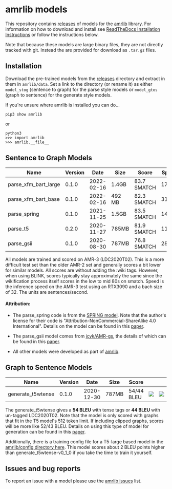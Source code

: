 # amrlib models
This repository contains [releases](https://github.com/bjascob/amrlib-models/releases) of models
for the [amrlib](https://github.com/bjascob/amrlib) library.  For information on how to download
and install see [ReadTheDocs Installation Instructions](https://amrlib.readthedocs.io/en/latest/install/)
or follow the instructions below.

Note that because these models are large binary files, they are not directly tracked with git.
Instead the are provided for download as `.tar.gz` files.

## Installation
Download the pre-trained models from the [releases](https://github.com/bjascob/amrlib-models/releases)
directory and extract in them in `amrlib/data`.  Set a link to the directory (or rename it) as either
`model_stog` (sentence to graph) for the parse style models or `model_gtos` (graph to sentence) for
the generate style models.

If you're unsure where amrlib is installed you can do...
```
pip3 show amrlib
```
or
```
python3
>>> import amrlib
>>> amrlib.__file__
```

## Sentence to Graph Models

| Name | Version | Date | Size | Score | Speed |||
| ---- | ------- | ---- | ---- | ----- | --- | --- |---|
| parse_xfm_bart_large | 0.1.0 | 2022-02-16 | 1.4GB | 83.7 SMATCH | 17/sec| [![][i]][i-parse_xfm_bart_large] | [![][dl]][d-parse_xfm_bart_large]
| parse_xfm_bart_base | 0.1.0 | 2022-02-16 | 492 MB | 82.3 SMATCH | 31/sec| [![][i]][i-parse_xfm_bart_base] | [![][dl]][d-parse_xfm_bart_base]
| parse_spring | 0.1.0 | 2021-11-25 | 1.5GB | 83.5 SMATCH | 14/sec| [![][i]][i-parse_spring] | [![][dl]][d-parse_spring]
| parse_t5 | 0.2.0 | 2020-11-27 | 785MB | 81.9 SMATCH | 11/sec| [![][i]][i-parse_t5] | [![][dl]][d-parse_t5]
| parse_gsii | 0.1.0 | 2020-08-30 | 787MB | 76.8 SMATCH | 28/sec| | [![][dl]][d-parse_gsii]

All models are trained and scored on AMR-3 (LDC2020T02). This is a more difficult test set than the older
AMR-2 set and generally scores a bit lower for similar models.  All scores are without adding the :wiki tags.
However, when using BLINK, scores typically stay approximately the same since the wikification process itself scores in the
low to mid 80s on smatch.  Speed is the inference speed on the AMR-3 test using an RTX3090 and a bach size of 32.
The units are sentences/second.

#### Attribution:
* The parse_spring code is from the [SPRING model](https://github.com/SapienzaNLP/spring). Note that the author's license for their code is "Attribution-NonCommercial-ShareAlike 4.0 International". Details on the model can be found in this [paper](https://ojs.aaai.org/index.php/AAAI/article/view/17489).

* The parse_gsii model comes from [jcyk/AMR-gs](https://github.com/jcyk/AMR-gs), the details of which can be found in this
[paper](https://arxiv.org/abs/2004.05572).

* All other models were developed as part of [amrlib](https://github.com/bjascob/amrlib).

[d-parse_xfm_bart_large]: https://github.com/bjascob/amrlib-models/releases/download/parse_xfm_bart_large-v0_1_0/model_parse_xfm_bart_large-v0_1_0.tar.gz
[d-parse_xfm_bart_base]: https://github.com/bjascob/amrlib-models/releases/download/parse_xfm_bart_base-v0_1_0/model_parse_xfm_bart_base-v0_1_0.tar.gz
[d-parse_spring]: https://github.com/bjascob/amrlib-models/releases/download/model_parse_spring-v0_1_0/model_parse_spring-v0_1_0.tar.gz
[d-parse_t5]: https://github.com/bjascob/amrlib-models/releases/download/model_parse_t5-v0_2_0/model_parse_t5-v0_2_0.tar.gz
[d-parse_gsii]: https://u.pcloud.link/publink/show?code=XZD2z0XZOqRtS2mNMHhMG4UhXOCNO4yzeaLk

[i-parse_xfm_bart_large]: https://github.com/bjascob/amrlib-models/releases/parse_xfm_bart_large-v0_1_0
[i-parse_xfm_bart_base]: https://github.com/bjascob/amrlib-models/releases/parse_xfm_bart_base-v0_1_0
[i-parse_spring]: https://github.com/bjascob/amrlib-models/releases/model_parse_spring-v0_1_0
[i-parse_t5]: https://github.com/bjascob/amrlib-models/releases/model_parse_t5-v0_2_0


## Graph to Sentence Models

| Name | Version | Date | Size | Score | | |
| ---- | ------- | ---- | ---- | ----- | --- | --- |
| generate_t5wtense | 0.1.0 | 2020-12-30 | 787MB | 54/44 BLEU | [![][i]][i-model_generate_t5wtense-v0_1_0] | [![][dl]][model_generate_t5wtense-v0_1_0]

The generate_t5wtense gives a **54 BLEU** with tense tags or **44 BLEU** with un-tagged LDC2020T02.
Note that the model is only scored with graphs that fit in the T5 model's 512 token limit. If including clipped
graphs, scores will be more like 52/43 BLEU.
Details on using this type of model for generation can be found in this [paper](https://arxiv.org/abs/2007.08426).

Additionally, there is a training config file for a T5-large based model in the [amrlib/config directory here](https://github.com/bjascob/amrlib/blob/master/configs/model_generate_xfm_t5_large_wTT.json). This model scores about 2 BLEU points higher than generate_t5wtense-v0_1_0
if you take the time to train it yourself.

[model_generate_t5wtense-v0_1_0]: https://github.com/bjascob/amrlib-models/releases/download/model_generate_t5wtense-v0_1_0/model_generate_t5wtense-v0_1_0.tar.gz

[i-model_generate_t5wtense-v0_1_0]: https://github.com/bjascob/amrlib-models/releases/model_generate_t5wtense-v0_1_0


[dl]: http://i.imgur.com/gQvPgr0.png
[i]: http://i.imgur.com/OpLOcKn.png


## Issues and bug reports
To report an issue with a model please use the  [amrlib issues](https://github.com/bjascob/amrlib/issues) list.
